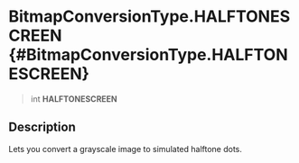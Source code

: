 BitmapConversionType.HALFTONESCREEN {#BitmapConversionType.HALFTONESCREEN}
===================================

> int **HALFTONESCREEN**

Description
-----------

Lets you convert a grayscale image to simulated halftone dots.
